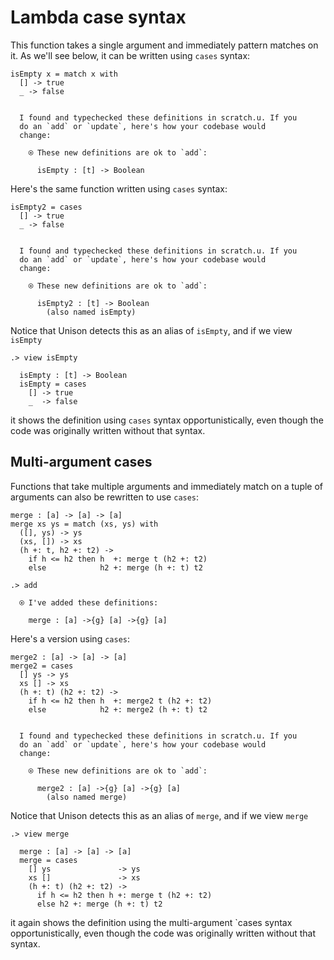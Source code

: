 # Lambda case syntax

This function takes a single argument and immediately pattern matches on it. As we'll see below, it can be written using `cases` syntax:

```unison
isEmpty x = match x with
  [] -> true
  _ -> false
```

```ucm

  I found and typechecked these definitions in scratch.u. If you
  do an `add` or `update`, here's how your codebase would
  change:
  
    ⍟ These new definitions are ok to `add`:
    
      isEmpty : [t] -> Boolean

```
Here's the same function written using `cases` syntax:

```unison
isEmpty2 = cases
  [] -> true
  _ -> false
```

```ucm

  I found and typechecked these definitions in scratch.u. If you
  do an `add` or `update`, here's how your codebase would
  change:
  
    ⍟ These new definitions are ok to `add`:
    
      isEmpty2 : [t] -> Boolean
        (also named isEmpty)

```
Notice that Unison detects this as an alias of `isEmpty`, and if we view `isEmpty`

```ucm
.> view isEmpty

  isEmpty : [t] -> Boolean
  isEmpty = cases
    [] -> true
    _  -> false

```
it shows the definition using `cases` syntax opportunistically, even though the code was originally written without that syntax.

## Multi-argument cases

Functions that take multiple arguments and immediately match on a tuple of arguments can also be rewritten to use `cases`:

```unison
merge : [a] -> [a] -> [a]
merge xs ys = match (xs, ys) with
  ([], ys) -> ys
  (xs, []) -> xs
  (h +: t, h2 +: t2) ->
    if h <= h2 then h  +: merge t (h2 +: t2)
    else            h2 +: merge (h +: t) t2
```

```ucm
.> add

  ⍟ I've added these definitions:
  
    merge : [a] ->{g} [a] ->{g} [a]

```
Here's a version using `cases`:

```unison
merge2 : [a] -> [a] -> [a]
merge2 = cases
  [] ys -> ys
  xs [] -> xs
  (h +: t) (h2 +: t2) ->
    if h <= h2 then h  +: merge2 t (h2 +: t2)
    else            h2 +: merge2 (h +: t) t2
```

```ucm

  I found and typechecked these definitions in scratch.u. If you
  do an `add` or `update`, here's how your codebase would
  change:
  
    ⍟ These new definitions are ok to `add`:
    
      merge2 : [a] ->{g} [a] ->{g} [a]
        (also named merge)

```
Notice that Unison detects this as an alias of `merge`, and if we view `merge`

```ucm
.> view merge

  merge : [a] -> [a] -> [a]
  merge = cases
    [] ys               -> ys
    xs []               -> xs
    (h +: t) (h2 +: t2) ->
      if h <= h2 then h +: merge t (h2 +: t2)
      else h2 +: merge (h +: t) t2

```
it again shows the definition using the multi-argument `cases syntax opportunistically, even though the code was originally written without that syntax.
